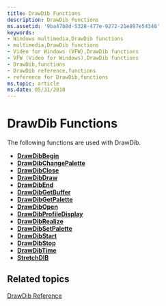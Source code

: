```yaml
---
title: DrawDib Functions
description: DrawDib Functions
ms.assetid: '9ba47b8d-5328-477e-9272-21e897e54348'
keywords:
- Windows multimedia,DrawDib functions
- multimedia,DrawDib functions
- Video for Windows (VFW),DrawDib functions
- VFW (Video for Windows),DrawDib functions
- DrawDib,functions
- DrawDib reference,functions
- reference for DrawDib,functions
ms.topic: article
ms.date: 05/31/2018
---
```


# DrawDib Functions

The following functions are used with DrawDib.

-   [**DrawDibBegin**](/windows/desktop/api/Vfw/nf-vfw-drawdibbegin)
-   [**DrawDibChangePalette**](/windows/desktop/api/Vfw/nf-vfw-drawdibchangepalette)
-   [**DrawDibClose**](/windows/desktop/api/Vfw/nf-vfw-drawdibclose)
-   [**DrawDibDraw**](/windows/desktop/api/Vfw/nf-vfw-drawdibdraw)
-   [**DrawDibEnd**](/windows/desktop/api/Vfw/nf-vfw-drawdibend)
-   [**DrawDibGetBuffer**](/windows/desktop/api/Vfw/nf-vfw-drawdibgetbuffer)
-   [**DrawDibGetPalette**](/windows/desktop/api/Vfw/nf-vfw-drawdibgetpalette)
-   [**DrawDibOpen**](/windows/desktop/api/Vfw/nf-vfw-drawdibopen)
-   [**DrawDibProfileDisplay**](/windows/desktop/api/Vfw/nf-vfw-drawdibprofiledisplay)
-   [**DrawDibRealize**](/windows/desktop/api/Vfw/nf-vfw-drawdibrealize)
-   [**DrawDibSetPalette**](/windows/desktop/api/Vfw/nf-vfw-drawdibsetpalette)
-   [**DrawDibStart**](/windows/desktop/api/Vfw/nf-vfw-drawdibstart)
-   [**DrawDibStop**](/windows/desktop/api/Vfw/nf-vfw-drawdibstop)
-   [**DrawDibTime**](/windows/desktop/api/Vfw/nf-vfw-drawdibtime)
-   [**StretchDIB**](/windows/desktop/api/Vfw/nf-vfw-stretchdib)

## Related topics

<dl> <dt>

[DrawDib Reference](drawdib-reference.md)
</dt> </dl>

 

 





